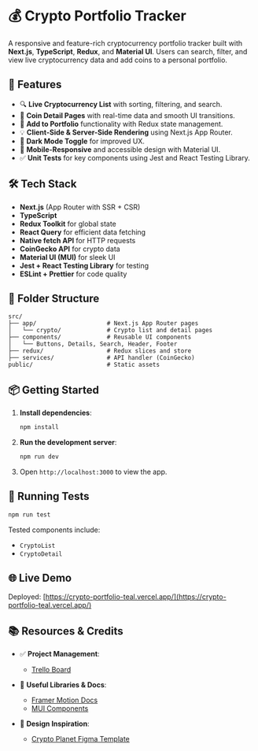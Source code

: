 # 💰 Crypto Portfolio Tracker

A responsive and feature-rich cryptocurrency portfolio tracker built with **Next.js**, **TypeScript**, **Redux**, and **Material UI**. Users can search, filter, and view live cryptocurrency data and add coins to a personal portfolio.

## 🚀 Features

- 🔍 **Live Cryptocurrency List** with sorting, filtering, and search.
- 📄 **Coin Detail Pages** with real-time data and smooth UI transitions.
- 🧾 **Add to Portfolio** functionality with Redux state management.
- 💡 **Client-Side & Server-Side Rendering** using Next.js App Router.
- 🎨 **Dark Mode Toggle** for improved UX.
- 📱 **Mobile-Responsive** and accessible design with Material UI.
- ✅ **Unit Tests** for key components using Jest and React Testing Library.

## 🛠️ Tech Stack

- **Next.js** (App Router with SSR + CSR)
- **TypeScript**
- **Redux Toolkit** for global state
- **React Query** for efficient data fetching
- **Native fetch API** for HTTP requests
- **CoinGecko API** for crypto data
- **Material UI (MUI)** for sleek UI
- **Jest + React Testing Library** for testing
- **ESLint + Prettier** for code quality

## 🧩 Folder Structure

```
src/
├── app/                    # Next.js App Router pages
│   └── crypto/             # Crypto list and detail pages
├── components/             # Reusable UI components
│   └── Buttons, Details, Search, Header, Footer
├── redux/                  # Redux slices and store
├── services/               # API handler (CoinGecko)
public/                     # Static assets
```

## 📦 Getting Started

1. **Install dependencies**:
   ```bash
   npm install
   ```

2. **Run the development server**:
   ```bash
   npm run dev
   ```

3. Open `http://localhost:3000` to view the app.

## 🧪 Running Tests

```bash
npm run test
```

Tested components include:
- `CryptoList`
- `CryptoDetail`

## 🌐 Live Demo

Deployed: [https://crypto-portfolio-teal.vercel.app/](https://crypto-portfolio-teal.vercel.app/)


## 📚 Resources & Credits

- ✅ **Project Management**:
   - [Trello Board](https://trello.com/invite/b/67eae946517db130a8e7ab33/ATTIb72a00415428661f58065c1b7578ac9697ECAE1C/crypto-project)

- 🔗 **Useful Libraries & Docs**:
   - [Framer Motion Docs](https://motion.dev/docs/framer)
   - [MUI Components](https://mui.com/components/)

- 🎨 **Design Inspiration**:
   - [Crypto Planet Figma Template](https://www.figma.com/design/RAtUpq4CnOrfQtYsZqL7Cr/Crypto-Planet---Crypto-Trading-Exchange-UI-Template-In-Figma-(Community)?node-id=2-3&p=f&t=e3QFUEsL0MHZN5sO-0)

